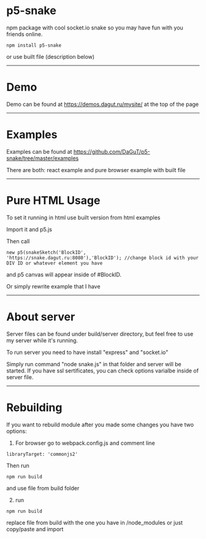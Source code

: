 # p5-snake
npm package with cool socket.io snake so you may have fun with you friends online.

```
npm install p5-snake
```

or use built file (description below)

____
# Demo
Demo can be found at https://demos.dagut.ru/mysite/ at the top of the page
______
# Examples

Examples can be found at https://github.com/DaGuT/p5-snake/tree/master/examples

There are both: react example and pure browser example with built file

____

# Pure HTML Usage

To set it running in html use built version from html examples

Import it and p5.js

Then call 
```
new p5(snakeSketch('BlockID', 'https://snake.dagut.ru:8080'),'BlockID'); //change block id with your DIV ID or whatever element you have
```
and p5 canvas will appear inside of #BlockID.

Or simply rewrite example that I have

___

# About server
Server files can be found under build/server directory, but feel free to use my server while it's running.

To run server you need to have install "express" and "socket.io"

Simply run command "node snake.js" in that folder and server will be started. If you have ssl sertificates, you can check options varialbe inside of server file.


___
# Rebuilding
If you want to rebuild module after you made some changes you have two options:

1) For browser go to webpack.config.js and comment line
```
libraryTarget: 'commonjs2'
```
Then run
```
npm run build
```
and use file from build folder

2) run 
```
npm run build
```
replace file from build with the one you have in /node_modules or just copy/paste and import

